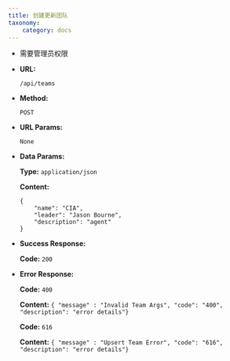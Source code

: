```yaml
---
title: 创建更新团队
taxonomy:
    category: docs
---
```


- 需要管理员权限

* **URL:**

    `/api/teams`

* **Method:**

    `POST`

* **URL Params:**

    `None`

* **Data Params:**

	**Type:** `application/json`
	
	**Content:**

    ```
    {
        "name": "CIA",
        "leader": "Jason Bourne",
        "description": "agent"
    }
	```	

* **Success Response:**

	**Code:** `200`

* **Error Response:**

	**Code:** `400`
  	
  	**Content:** `{ "message" : "Invalid Team Args", "code": "400", "description": "error details"}`

	**Code:** `616`
  	
  	**Content:** `{ "message" : "Upsert Team Error", "code": "616", "description": "error details"}`